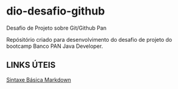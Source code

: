 # dio-desafio-github
Desafio de Projeto sobre Git/Github Pan

Repósitório criado para desenvolvimento do desafio de projeto do bootcamp Banco PAN Java Developer.

## LINKS ÚTEIS
[Sintaxe Básica Markdown](https://www.markdownguide.org/basic-syntax/)
